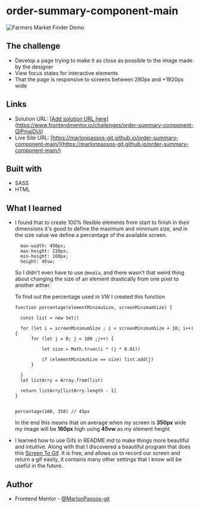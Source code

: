 # order-summary-component-main

![Farmers Market Finder Demo](Animação.gif)

## The challenge

- Develop a page trying to make it as close as possible to the image made by the designer
- View focus states for interactive elements
- That the page is responsive to screens between 280px and +1920px wide

## Links

- Solution URL: [[Add solution URL here](https://www.frontendmentor.io/challenges/order-summary-component-QlPmajDUj)](https://www.frontendmentor.io/challenges/order-summary-component-QlPmajDUj)
- Live Site URL: [https://marlonpassos-git.github.io/order-summary-component-main/](https://marlonpassos-git.github.io/order-summary-component-main/)
  

## Built with

- SASS 
- HTML 

## What I learned

- I found that to create 100% flexible elements from start to finish in their dimensions it's good to define the maximum and minimum size, and in the size value we define a percentage of the available screen. 
  ```
    max-width: 450px;
    max-height: 220px;
    min-height: 160px;
    height: 45vw;
  ```
  So I didn't even have to use `@media`, and there wasn't that weird thing about changing the size of an element drastically from one pixel to another either.

  To find out the percentage used in VW I created this function

  ```
  function porcentage(elementMinimuSize, screenMinimumSize) {

    const list = new Set()

    for (let i = screenMinimumSize ; i < screenMinimumSize + 10; i++) {
        for (let j = 0; j < 100 ;j++) {

            let size = Math.trunc(i * (j * 0.01)) 

            if (elementMinimuSize == size) list.add(j) 
        }

    }
    let listArry = Array.from(list)    
    
    return listArry[listArry.length - 1]
  }


  porcentage(160, 350) // 45px
  ```
  In the end this means that on average when my screen is **350px** wide my image will be **160px** high using **45vw** as my element height
  
- I learned how to use Gifs in README.md to make things more beautiful and intuitive. Along with that I discovered a beautiful program that does this [Screen To Gif](https://www.screentogif.com/). It is free, and allows us to record our screen and return a gif easily, it contains many other settings that I know will be useful in the future. 



## **Author**

- Frontend Mentor - [@MarlonPassos-git](https://www.frontendmentor.io/profile/MarlonPassos-git)


